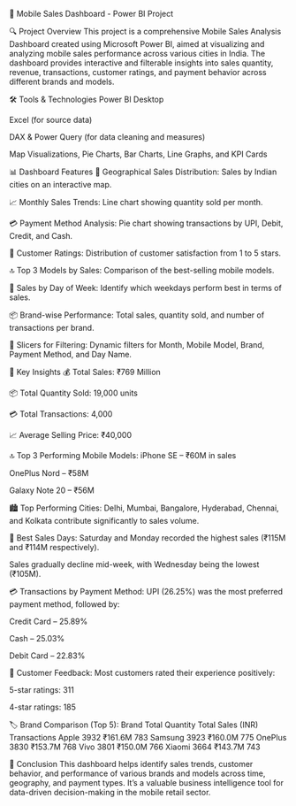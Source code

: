 📱 Mobile Sales Dashboard - Power BI Project

🔍 Project Overview
This project is a comprehensive Mobile Sales Analysis Dashboard created using Microsoft Power BI, aimed at visualizing and analyzing mobile sales performance across various cities in India. The dashboard provides interactive and filterable insights into sales quantity, revenue, transactions, customer ratings, and payment behavior across different brands and models.

🛠 Tools & Technologies
Power BI Desktop

Excel (for source data)

DAX & Power Query (for data cleaning and measures)

Map Visualizations, Pie Charts, Bar Charts, Line Graphs, and KPI Cards

📊 Dashboard Features
📍 Geographical Sales Distribution: Sales by Indian cities on an interactive map.

📈 Monthly Sales Trends: Line chart showing quantity sold per month.

💳 Payment Method Analysis: Pie chart showing transactions by UPI, Debit, Credit, and Cash.

🌟 Customer Ratings: Distribution of customer satisfaction from 1 to 5 stars.

🔝 Top 3 Models by Sales: Comparison of the best-selling mobile models.

📆 Sales by Day of Week: Identify which weekdays perform best in terms of sales.

📦 Brand-wise Performance: Total sales, quantity sold, and number of transactions per brand.

🧩 Slicers for Filtering: Dynamic filters for Month, Mobile Model, Brand, Payment Method, and Day Name.

📌 Key Insights
💰 Total Sales: ₹769 Million

📦 Total Quantity Sold: 19,000 units

💳 Total Transactions: 4,000

📈 Average Selling Price: ₹40,000

🔝 Top 3 Performing Mobile Models:
iPhone SE – ₹60M in sales

OnePlus Nord – ₹58M

Galaxy Note 20 – ₹56M

🏙 Top Performing Cities:
Delhi, Mumbai, Bangalore, Hyderabad, Chennai, and Kolkata contribute significantly to sales volume.

📆 Best Sales Days:
Saturday and Monday recorded the highest sales (₹115M and ₹114M respectively).

Sales gradually decline mid-week, with Wednesday being the lowest (₹105M).

💳 Transactions by Payment Method:
UPI (26.25%) was the most preferred payment method, followed by:

Credit Card – 25.89%

Cash – 25.03%

Debit Card – 22.83%

🌟 Customer Feedback:
Most customers rated their experience positively:

5-star ratings: 311

4-star ratings: 185

🏷 Brand Comparison (Top 5):
Brand	  Total Quantity   	Total Sales (INR)	 Transactions
Apple	    3932	                ₹161.6M	            783
Samsung	    3923	                ₹160.0M	            775
OnePlus	    3830	                ₹153.7M	            768
Vivo	    3801	                ₹150.0M	            766
Xiaomi	    3664	                ₹143.7M	            743


📌 Conclusion
This dashboard helps identify sales trends, customer behavior, and performance of various brands and models across time, geography, and payment types. It’s a valuable business intelligence tool for data-driven decision-making in the mobile retail sector.
